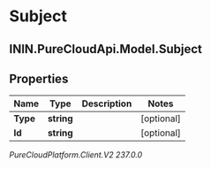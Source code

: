 # Subject

## ININ.PureCloudApi.Model.Subject

## Properties

|Name | Type | Description | Notes|
|------------ | ------------- | ------------- | -------------|
| **Type** | **string** |  | [optional] |
| **Id** | **string** |  | [optional] |



_PureCloudPlatform.Client.V2 237.0.0_
